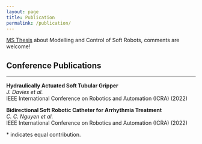 ```yaml
---
layout: page
title: Publication
permalink: /publication/
---
```


<!-- Google tag (gtag.js) -->
<script async src="https://www.googletagmanager.com/gtag/js?id=G-PQFC01D0LX"></script>
<script>
  window.dataLayer = window.dataLayer || [];
  function gtag(){dataLayer.push(arguments);}
  gtag('js', new Date());

  gtag('config', 'G-PQFC01D0LX');
</script>

[MS Thesis](https://drive.google.com/file/d/1wzDfhW_K8pfrNxatST2SaEYtEBRyG7u8/view?usp=share_link) about Modelling and Control of Soft Robots, comments are welcome!

<!--## Journal Publications
___




\* indicates equal contribution.
-->

## Conference Publications
___
**Hydraulically Actuated Soft Tubular Gripper**  
*J. Davies et al.*    
IEEE International Conference on Robotics and Automation (ICRA) (2022)

**Bidirectional Soft Robotic Catheter for Arrhythmia Treatment**  
*C. C. Nguyen et al.*    
IEEE International Conference on Robotics and Automation (ICRA) (2022)


<!--
**A Cooperative Driving NLMPC for Real Time Collision Avoidance**      
*U. Rosolia, F. Braghin, E. Sabbioni, A.G. Alleyne, and S. De Bruyne*      
American Society of Mechanical Engineers (ASME) 2015 International Design Engineering Technical Conferences and Computers and Information in Engineering Conference, 2015
-->

\* indicates equal contribution.



